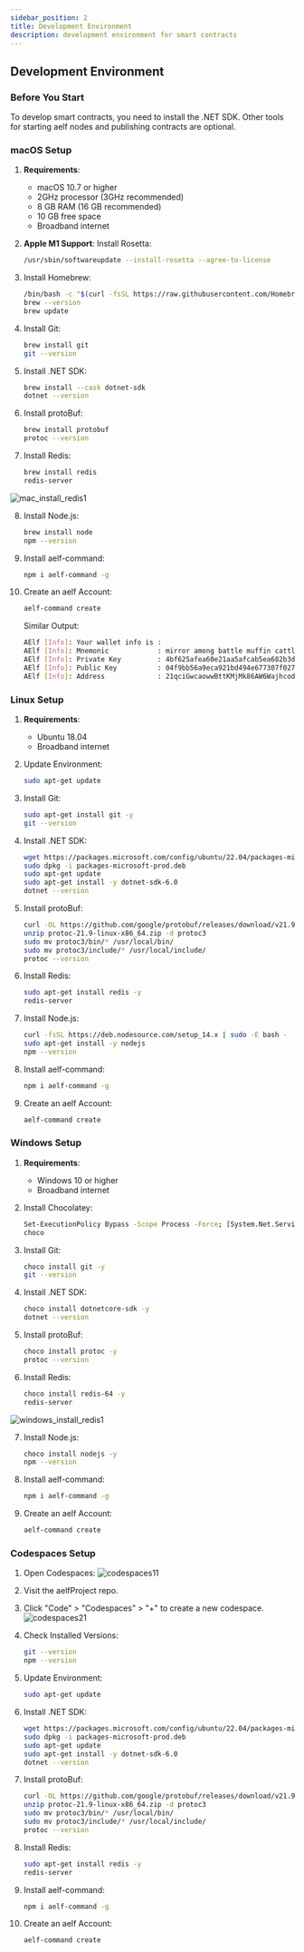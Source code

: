 ```yaml
---
sidebar_position: 2
title: Development Environment
description: development environment for smart contracts
---
```


## Development Environment

### Before You Start
To develop smart contracts, you need to install the .NET SDK. Other tools for starting aelf nodes and publishing contracts are optional.

### macOS Setup
1. **Requirements**:
   - macOS 10.7 or higher
   - 2GHz processor (3GHz recommended)
   - 8 GB RAM (16 GB recommended)
   - 10 GB free space
   - Broadband internet

2. **Apple M1 Support**: Install Rosetta:
   ```bash title="Terminal"
   /usr/sbin/softwareupdate --install-rosetta --agree-to-license
   ```

3. Install Homebrew:
    ```sh title="Terminal"
    /bin/bash -c "$(curl -fsSL https://raw.githubusercontent.com/Homebrew/install/HEAD/install.sh)"
    brew --version
    brew update
    ```

4. Install Git:
    ```sh title="Terminal"
    brew install git
    git --version
    ```
    
5. Install .NET SDK:
    ```sh title="Terminal"
    brew install --cask dotnet-sdk
    dotnet --version
    ```

6. Install protoBuf:
    ```sh title="Terminal"
    brew install protobuf
    protoc --version
    ```

7. Install Redis:
    ```sh title="Terminal"
    brew install redis
    redis-server
    ```
![mac_install_redis1](/img/mac_install_redis1.png)

8. Install Node.js:
    ```sh title="Terminal"
    brew install node
    npm --version
    ```

9. Install aelf-command:
    ```sh title="Terminal"
    npm i aelf-command -g
    ```

10. Create an aelf Account:
    ```sh title="Terminal"
    aelf-command create
    ```   

    Similar Output:
    ```sh title="Terminal"
    AElf [Info]: Your wallet info is :
    AElf [Info]: Mnemonic            : mirror among battle muffin cattle plunge tuition buzz hip mad surround recall
    AElf [Info]: Private Key         : 4bf625afea60e21aa5afcab5ea682b3dfb614941245698632d72a09ae13*****
    AElf [Info]: Public Key          : 04f9bb56a9eca921bd494e677307f0279c98f1d2ed6bdeaa6dd256878272eabd14e91ec61469d2a32ce5e63205930dabdc0b9f13fc80c1f4e31760618d182*****
    AElf [Info]: Address             : 21qciGwcaowwBttKMjMk86AW6WajhcodSHytY1vCyZb7p*****
    ```

### Linux Setup
1. **Requirements**:
    - Ubuntu 18.04
    - Broadband internet

2. Update Environment:
    ```sh title="Terminal"
    sudo apt-get update
    ```

3. Install Git:
    ```sh title="Terminal"
    sudo apt-get install git -y
    git --version
    ```

4. Install .NET SDK:
    ```sh title="Terminal"
    wget https://packages.microsoft.com/config/ubuntu/22.04/packages-microsoft-prod.deb -O packages-microsoft-prod.deb
    sudo dpkg -i packages-microsoft-prod.deb
    sudo apt-get update
    sudo apt-get install -y dotnet-sdk-6.0
    dotnet --version
    ```

5. Install protoBuf:
    ```sh title="Terminal"
    curl -OL https://github.com/google/protobuf/releases/download/v21.9/protoc-21.9-linux-x86_64.zip
    unzip protoc-21.9-linux-x86_64.zip -d protoc3
    sudo mv protoc3/bin/* /usr/local/bin/
    sudo mv protoc3/include/* /usr/local/include/
    protoc --version
    ```

6. Install Redis:
    ```sh title="Terminal"
    sudo apt-get install redis -y
    redis-server
    ```

7. Install Node.js:
    ```sh title="Terminal"
    curl -fsSL https://deb.nodesource.com/setup_14.x | sudo -E bash -
    sudo apt-get install -y nodejs
    npm --version
    ```

8. Install aelf-command:
    ```sh title="Terminal"
    npm i aelf-command -g
    ```

9. Create an aelf Account:
    ```sh title="Terminal"
    aelf-command create
    ```

### Windows Setup
1. **Requirements**:
    - Windows 10 or higher
    - Broadband internet

2. Install Chocolatey:
    ```sh title="Terminal"
    Set-ExecutionPolicy Bypass -Scope Process -Force; [System.Net.ServicePointManager]::SecurityProtocol = [System.Net.ServicePointManager]::SecurityProtocol -bor 3072; iex ((New-Object System.Net.WebClient).DownloadString('https://chocolatey.org/install.ps1'))
    choco
    ```

3. Install Git:
    ```sh title="Terminal"
    choco install git -y
    git --version
    ```

4. Install .NET SDK:
    ```sh title="Terminal"
    choco install dotnetcore-sdk -y
    dotnet --version
    ```

5. Install protoBuf:
    ```sh title="Terminal"
    choco install protoc -y
    protoc --version
    ```

6. Install Redis:
    ```sh title="Terminal"
    choco install redis-64 -y
    redis-server
    ```
![windows_install_redis1](/img/windows_install_redis1.webp)

7. Install Node.js:
    ```sh title="Terminal"
    choco install nodejs -y
    npm --version
    ```

8. Install aelf-command:
    ```sh title="Terminal"
    npm i aelf-command -g
    ```

9. Create an aelf Account:
    ```sh title="Terminal"
    aelf-command create
    ```

### Codespaces Setup
1. Open Codespaces:
![codespaces11](/img/codespaces11.webp)

2. Visit the aelfProject repo.

3. Click "Code" > "Codespaces" > "+" to create a new codespace.
![codespaces21](/img/codespaces21.webp)

4. Check Installed Versions:
    ```sh title="Terminal"
    git --version
    npm --version
    ```

5. Update Environment:
    ```sh title="Terminal"
    sudo apt-get update
    ```

6. Install .NET SDK:
    ```sh title="Terminal"
    wget https://packages.microsoft.com/config/ubuntu/22.04/packages-microsoft-prod.deb -O packages-microsoft-prod.deb
    sudo dpkg -i packages-microsoft-prod.deb
    sudo apt-get update
    sudo apt-get install -y dotnet-sdk-6.0
    dotnet --version
    ```

7. Install protoBuf:
    ```sh title="Terminal"
    curl -OL https://github.com/google/protobuf/releases/download/v21.9/protoc-21.9-linux-x86_64.zip
    unzip protoc-21.9-linux-x86_64.zip -d protoc3
    sudo mv protoc3/bin/* /usr/local/bin/
    sudo mv protoc3/include/* /usr/local/include/
    protoc --version
    ```

8. Install Redis:
    ```sh title="Terminal"
    sudo apt-get install redis -y
    redis-server
    ```

9. Install aelf-command:
    ```sh title="Terminal"
    npm i aelf-command -g
    ```

10. Create an aelf Account:
    ```sh title="Terminal"
    aelf-command create
    ```
